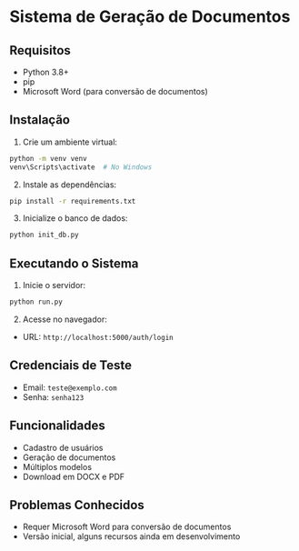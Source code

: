 # Sistema de Geração de Documentos

## Requisitos
- Python 3.8+
- pip
- Microsoft Word (para conversão de documentos)

## Instalação

1. Crie um ambiente virtual:
```bash
python -m venv venv
venv\Scripts\activate  # No Windows
```

2. Instale as dependências:
```bash
pip install -r requirements.txt
```

3. Inicialize o banco de dados:
```bash
python init_db.py
```

## Executando o Sistema

1. Inicie o servidor:
```bash
python run.py
```

2. Acesse no navegador:
- URL: `http://localhost:5000/auth/login`

## Credenciais de Teste
- Email: `teste@exemplo.com`
- Senha: `senha123`

## Funcionalidades
- Cadastro de usuários
- Geração de documentos
- Múltiplos modelos
- Download em DOCX e PDF

## Problemas Conhecidos
- Requer Microsoft Word para conversão de documentos
- Versão inicial, alguns recursos ainda em desenvolvimento
